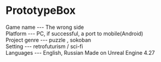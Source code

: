 # PrototypeBox
Game name      ---	The wrong side																												
Platform       --- PC, if successful, a port to mobile(Android)																								
Project genre  --- puzzle , sokoban																							
Setting        --- retrofuturism / sci-fi																								
Languages      --- English, Russian	
Made on Unreal Engine 4.27
